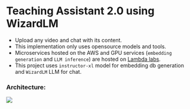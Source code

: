 # Teaching Assistant 2.0 using WizardLM 

- Upload any video and chat with its content.
- This implementation only uses opensource models and tools.
- Microservices hosted on the AWS and GPU services (`embedding generation` and `LLM inference`) are hosted on [Lambda labs](https://lambdalabs.com).
- This project uses `instructor-xl` model for embedding db generation and `WizardLM` LLM for chat.

### Architecture:

![](Architecture.png)
